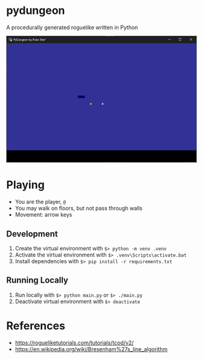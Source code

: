 # pydungeon

A procedurally generated roguelike written in Python

![Screenshot](./assets/screenshot.png)

# Playing
 - You are the player, `@`
 - You may walk on floors, but not pass through walls
 - Movement: arrow keys

## Development

1. Create the virtual environment with `$> python -m venv .venv`
1. Activate the virtual environment with `$> .venv\Scripts\activate.bat`
1. Install dependencies with `$> pip install -r requirements.txt`

## Running Locally

1. Run locally with `$> python main.py` or `$> ./main.py`
1. Deactivate virtual environment with `$> deactivate`

# References

- https://rogueliketutorials.com/tutorials/tcod/v2/
- https://en.wikipedia.org/wiki/Bresenham%27s_line_algorithm
